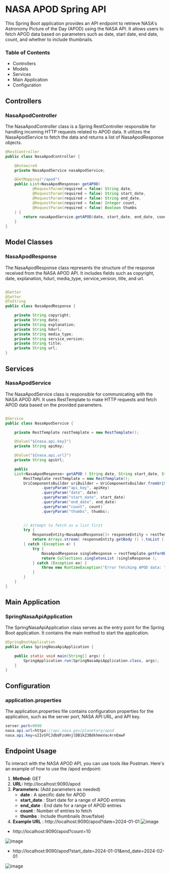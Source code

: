 #                                     NASA APOD Spring API
This Spring Boot application provides an API endpoint to retrieve NASA's Astronomy Picture of the Day (APOD) using the NASA API. It allows users to fetch APOD data based on parameters such as date, start date, end date, count, and whether to include thumbnails.

### Table of Contents
* Controllers
* Models
* Services
* Main Application
* Configuration
## Controllers
### NasaApodController
The NasaApodController class is a Spring RestController responsible for handling incoming HTTP requests related to APOD data. It utilizes the NasaApodService to fetch the data and returns a list of NasaApodResponse objects.

``` java
@RestController
public class NasaApodController {

    @Autowired
    private NasaApodService nasaApodService;

    @GetMapping("/apod")
    public List<NasaApodResponse> getAPOD(
            @RequestParam(required = false) String date,
            @RequestParam(required = false) String start_date,
            @RequestParam(required = false) String end_date,
            @RequestParam(required = false) Integer count,
            @RequestParam(required = false) Boolean thumbs
    ) {
        return nasaApodService.getAPOD(date, start_date, end_date, count, thumbs);
    }
}
```
## Model Classes 
### NasaApodResponse
The NasaApodResponse class represents the structure of the response received from the NASA APOD API. It includes fields such as copyright, date, explanation, hdurl, media_type, service_version, title, and url.

``` java

@Getter
@Setter
@ToString
public class NasaApodResponse {

    private String copyright;
    private String date;
    private String explanation;
    private String hdurl;
    private String media_type;
    private String service_version;
    private String title;
    private String url;
}
```

## Services
### NasaApodService
The NasaApodService class is responsible for communicating with the NASA APOD API. It uses RestTemplate to make HTTP requests and fetch APOD data based on the provided parameters.

``` java

@Service
public class NasaApodService {

    private RestTemplate restTemplate = new RestTemplate();

    @Value("${nasa.api.key}")
    private String apiKey;

    @Value("${nasa.api.url}")
    private String apiUrl;

    public
    List<NasaApodResponse> getAPOD ( String date, String start_date, String end_date, Integer count, Boolean thumbs ) {
        RestTemplate restTemplate = new RestTemplate();
        UriComponentsBuilder uriBuilder = UriComponentsBuilder.fromUriString(apiUrl)
                .queryParam("api_key", apiKey)
                .queryParam("date", date)
                .queryParam("start_date", start_date)
                .queryParam("end_date", end_date)
                .queryParam("count", count)
                .queryParam("thumbs", thumbs);
        

        // Attempt to fetch as a list first
        try {
            ResponseEntity<NasaApodResponse[]> responseEntity = restTemplate.getForEntity(uriBuilder.toUriString ( ), NasaApodResponse[].class);
            return Arrays.stream( responseEntity.getBody () ).toList ();
        } catch (Exception e) {
            try {
                NasaApodResponse singleResponse = restTemplate.getForObject(apiUrl, NasaApodResponse.class);
                return Collections.singletonList (singleResponse );
            } catch (Exception ex) {
                throw new RuntimeException("Error fetching APOD data: " + ex.getMessage(), ex);
            }
        }
    }
}

```
## Main Application
### SpringNasaApiApplication
The SpringNasaApiApplication class serves as the entry point for the Spring Boot application. It contains the main method to start the application.

``` java
@SpringBootApplication
public class SpringNasaApiApplication {

    public static void main(String[] args) {
        SpringApplication.run(SpringNasaApiApplication.class, args);
    }
}
```
## Configuration
### application.properties
The application.properties file contains configuration properties for the application, such as the server port, NASA API URL, and API key.

``` java
server.port=9090
nasa.api.url=https://api.nasa.gov/planetary/apod
nasa.api.key=sIIvSFCJdbdFzoHnjlDB1kZ3BdkhmeVac4rnEmwF
```

## Endpoint Usage
To interact with the NASA APOD API, you can use tools like Postman. Here's an example of how to use the /apod endpoint:

1. **Method:** GET
2. **URL:**  http://localhost:9090/apod
3. **Parameters:** (Add parameters as needed)
    * **date** : A specific date for APOD
    * **start_date** : Start date for a range of APOD entries
    * **end_date** : End date for a range of APOD entries
    * **count** : Number of entries to fetch
    * **thumbs** : Include thumbnails (true/false)
 4. **Example URL** : http://localhost:9090/apod?date=2024-01-01
    ![image](https://github.com/Somi-Reddy-Mamidi/Nasa-API/assets/158804084/931277de-8617-48b6-9fab-2bf2b6ca4862)
* http://localhost:9090/apod?count=10
  
![image](https://github.com/Somi-Reddy-Mamidi/Nasa-API/assets/158804084/e036e018-a3ab-4a39-aae9-e653dcabbd23)
* http://localhost:9090/apod?start_date=2024-01-01&end_date=2024-02-01
  
![image](https://github.com/Somi-Reddy-Mamidi/Nasa-API/assets/158804084/aac17384-2552-4693-9668-842683217e9d)


